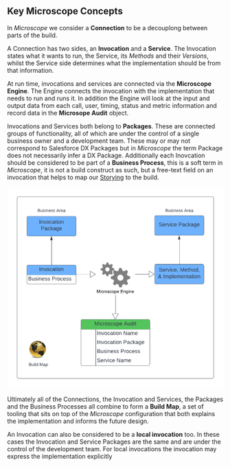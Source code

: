 

## Key Microscope Concepts

In *Microscope* we consider a **Connection** to be a decouplong between parts of the build. 

A Connection has two sides, an **Invocation** and a **Service**. The Invocation states what it wants to run, the Service, its *Methods* and their *Versions*, whilst the Service side determines what the implementation should be from that information. 

At run time, invocations and services are connected via the **Microscope Engine**. The Engine connects the invocation with the implementation that needs to run and runs it. In addition the Engine will look at the input and output data from each call, user, timing, status and metric information and record data in the **Microsope Audit** object. 

Invocations and Services both belong to **Packages**. These are connected groups of functionality, all of which are under the control of a single business owner and a development team. These may or may not correspond to Salesforce DX Packages but in *Microscope* the term Package does not necessarily infer a DX Package. Additionally each Inovcation should be considered to be part of a **Business Process**, this is a soft term in *Microscope*, it is not a build construct as such, but a free-text field on an invocation that helps to map our [Storying](../vision/Storying.md) to the build.

![Key Relationships](VisibleConnections2.png)

Ultimately all of the Connections, the Invocation and Services, the Packages and the Business Processes all combine to form a **Build Map**, a set of tooling that sits on top of the *Microscope* configuration that both explains the implementation and informs the future design.

An Invocation can also be considered to be a **local invocation** too. In these cases the Invocation and Service Packages are the same and are under the control of the development team. For local invocations the invocation may express the implementation explicitly
